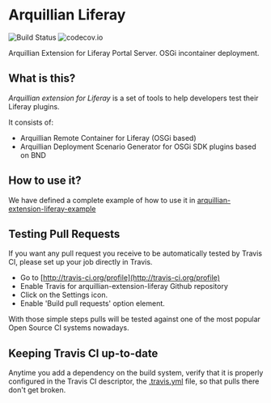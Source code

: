 # Arquillian Liferay

![Build Status](https://travis-ci.org/liferay-labs/arquillian-liferay.svg?branch=master) ![codecov.io](https://codecov.io/github/liferay-labs/arquillian-liferay/coverage.svg?branch=master)

Arquillian Extension for Liferay Portal Server. OSGi incontainer deployment.

## What is this?

*Arquillian extension for Liferay* is a set of tools to help developers test their Liferay plugins.

It consists of:

* Arquillian Remote Container for Liferay (OSGi based)
* Arquillian Deployment Scenario Generator for OSGi SDK plugins based on BND

## How to use it?

We have defined a complete example of how to use it in [arquillian-extension-liferay-example](arquillian-extension-liferay-example/README.md)

## Testing Pull Requests
If you want any pull request you receive to be automatically tested by Travis CI, please set up your job directly in Travis.

- Go to [http://travis-ci.org/profile](http://travis-ci.org/profile)
- Enable Travis for arquillian-extension-liferay Github repository
- Click on the Settings icon.
- Enable 'Build pull requests' option element.

With those simple steps pulls will be tested against one of the most popular Open Source CI systems nowadays.

## Keeping Travis CI up-to-date
Anytime you add a dependency on the build system, verify that it is properly configured in the Travis CI descriptor, the [.travis.yml](.travis.yml) file, so that pulls there don't get broken.
